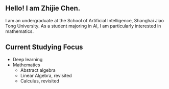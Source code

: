 ## Hello! I am Zhijie Chen.
I am an undergraduate at the School of Artificial Intelligence, Shanghai Jiao Tong University. As a student majoring in AI, I am particularly interested in mathematics.

## Current Studying Focus
- Deep learning
- Mathematics
  - Abstract algebra
  - Linear Algebra, revisited
  - Calculus, revisited